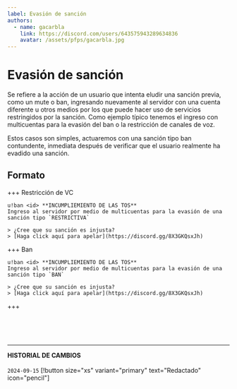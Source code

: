 ```yaml
---
label: Evasión de sanción
authors:
  - name: gacarbla
    link: https://discord.com/users/643575943289634836
    avatar: /assets/pfps/gacarbla.jpg
---
```


# Evasión de sanción
Se refiere a la acción de un usuario que intenta eludir una sanción previa, como un mute o ban, ingresando nuevamente al servidor con una cuenta diferente u otros medios por los que puede hacer uso de servicios restringidos por la sanción. Como ejemplo típico tenemos el ingreso con multicuentas para la evasión del ban o la restricción de canales de voz.

Estos casos son simples, actuaremos con una sanción tipo ban contundente, inmediata después de verificar que el usuario realmente ha evadido una sanción.

## Formato
+++ Restricción de VC
```
u!ban <id> **INCUMPLIEMIENTO DE LAS TOS**
Ingreso al servidor por medio de multicuentas para la evasión de una sanción tipo `RESTRICTIVA`

> ¿Cree que su sanción es injusta?
> [Haga click aquí para apelar](https://discord.gg/8X3GKQsxJh)
```
+++ Ban
```
u!ban <id> **INCUMPLIEMIENTO DE LAS TOS**
Ingreso al servidor por medio de multicuentas para la evasión de una sanción tipo `BAN`

> ¿Cree que su sanción es injusta?
> [Haga click aquí para apelar](https://discord.gg/8X3GKQsxJh)
```
+++

<br><br><br>
** **
**HISTORIAL DE CAMBIOS**<br><br> 
`2024-09-15` [!button size="xs" variant="primary" text="Redactado" icon="pencil"]